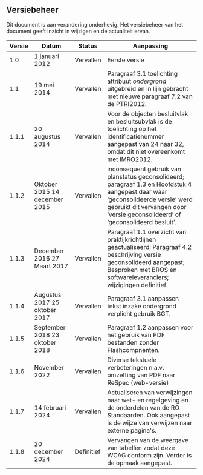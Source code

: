 ## Versiebeheer

Dit document is aan verandering onderhevig. Het versiebeheer van het document
geeft inzicht in wijzigen en de actualiteit ervan.

| **Versie** | **Datum**                      | **Status**            | **Aanpassing**                                                                                                                                                                              |
|------------|--------------------------------|-----------------------|---------------------------------------------------------------------------------------------------------------------------------------------------------------------------------------------------------------------|
| 1.0        | 1 januari 2012                 | Vervallen             | Eerste  versie                                                                                                                                               |
| 1.1        | 19 mei 2014                    | Vervallen             | Paragraaf 3.1 toelichting attribuut *ondergrond* uitgebreid en in lijn gebracht met nieuwe paragraaf 7.2 van de PTRI2012.                                                                                           |
| 1.1.1      | 20 augustus 2014               | Vervallen             | Voor de objecten besluitvlak en besluitsubvlak is de toelichting op het identificatienummer aangepast van 24 naar 32, omdat dit niet overeenkomt met IMRO2012.                                                      |
| 1.1.2      | Oktober 2015 14 december 2015  | Vervallen | inconsequent gebruik van planstatus geconsolideerd; paragraaf 1.3 en Hoofdstuk 4 aangepast daar waar ‘geconsolideerde versie’ werd gebruikt dit vervangen door ‘versie geconsolideerd’ of ‘geconsolideerd besluit’. |
| 1.1.3      | December 2016 27 Maart 2017    | Vervallen | Paragraaf 1.1 overzicht van praktijkrichtlijnen geactualiseerd; Paragraaf 4.2 beschrijving versie geconsolideerd aangepast; Besproken met BROS en softwareleveranciers; wijzigingen definitief.                                                                                                                                                      |
| 1.1.4      | Augustus 2017 25 oktober 2017  | Vervallen | Paragraaf 3.1 aanpassen tekst inzake ondergrond verplicht gebruik BGT.                                                                                                                                              |
| 1.1.5      | September 2018 23 oktober 2018 | Vervallen | Paragraaf 1.2 aanpassen voor het gebruik van PDF bestanden zonder Flashcompnenten.                                                                                                                                  |
| 1.1.6      | November 2022                  | Vervallen            | Diverse tekstuele verbeteringen n.a.v. omzetting van PDF naar ReSpec (web-versie)                                                                                                                                   |
| 1.1.7        | 14 februari 2024                    | Vervallen             | Actualiseren van verwijzingen naar wet- en regelgeving en de onderdelen van de RO Standaarden. Ook aangepast is de wijze van verwijzen naar externe pagina's.                                                                                           |
| 1.1.8        | 20 december 2024                    | Definitief             | Vervangen van de weergave van tabellen zodat deze WCAG conform zijn. Verder is de opmaak aangepast.                                                                                            |
